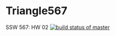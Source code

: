 # Triangle567
SSW 567: HW 02
[![build status of master](https://travis-ci.org/quekipz/Triangle567.svg?branch=master)](https://travis-ci.org/tsmith567/Triangle567)
